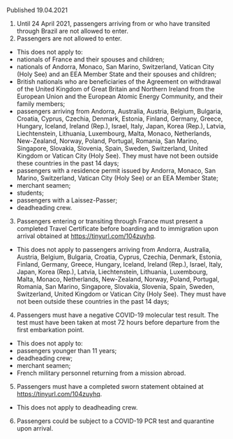 Published 19.04.2021
1. Until 24 April 2021, passengers arriving from or who have transited through Brazil are not allowed to enter.
2. Passengers are not allowed to enter.
- This does not apply to:
- nationals of France and their spouses and children;
- nationals of Andorra, Monaco, San Marino, Switzerland, Vatican City (Holy See) and an EEA Member State and their spouses and children;
- British nationals who are beneficiaries of the Agreement on withdrawal of the United Kingdom of Great Britain and Northern Ireland from the European Union and the European Atomic Energy Community, and their family members;
- passengers arriving from Andorra, Australia, Austria, Belgium, Bulgaria, Croatia, Cyprus, Czechia, Denmark, Estonia, Finland, Germany, Greece, Hungary, Iceland, Ireland (Rep.), Israel, Italy, Japan, Korea (Rep.), Latvia, Liechtenstein, Lithuania, Luxembourg, Malta, Monaco, Netherlands, New-Zealand, Norway, Poland, Portugal, Romania, San Marino, Singapore, Slovakia, Slovenia, Spain, Sweden, Switzerland, United Kingdom or Vatican City (Holy See). They must have not been outside these countries in the past 14 days;
- passengers with a residence permit issued by Andorra, Monaco, San Marino, Switzerland, Vatican City (Holy See) or an EEA Member State;
- merchant seamen;
- students;
- passengers with a Laissez-Passer;
- deadheading crew. 
3. Passengers entering or transiting through France must present a completed Travel Certificate before boarding and to immigration upon arrival obtained at <a href="https://tinyurl.com/104zuyhq">https://tinyurl.com/104zuyhq</a>. 
- This does not apply to passengers arriving from Andorra, Australia, Austria, Belgium, Bulgaria, Croatia, Cyprus, Czechia, Denmark, Estonia, Finland, Germany, Greece, Hungary, Iceland, Ireland (Rep.), Israel, Italy, Japan, Korea (Rep.), Latvia, Liechtenstein, Lithuania, Luxembourg, Malta, Monaco, Netherlands, New-Zealand, Norway, Poland, Portugal, Romania, San Marino, Singapore, Slovakia, Slovenia, Spain, Sweden, Switzerland, United Kingdom or Vatican City (Holy See). They must have not been outside these countries in the past 14 days;
4. Passengers must have a negative COVID-19 molecular test result. The test must have been taken at most 72 hours before departure from the first embarkation point. 
- This does not apply to:
- passengers younger than 11 years;
- deadheading crew;
- merchant seamen;
- French military personnel returning from a mission abroad.
5. Passengers must have a completed sworn statement obtained at <a href="https://tinyurl.com/104zuyhq">https://tinyurl.com/104zuyhq</a>. 
- This does not apply to deadheading crew. 
6. Passengers could be subject to a COVID-19 PCR test and quarantine upon arrival. 

